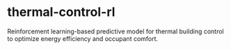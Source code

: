 # thermal-control-rl
Reinforcement learning-based predictive model for thermal building control to optimize energy efficiency and occupant comfort.
